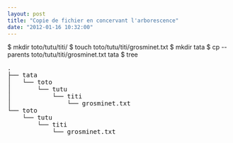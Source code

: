 ```yaml
---
layout: post
title: "Copie de fichier en concervant l'arborescence"
date: "2012-01-16 10:32:00"
---
```

$ mkdir toto/tutu/titi/
$ touch toto/tutu/titi/grosminet.txt
$ mkdir tata
$ cp --parents toto/tutu/titi/grosminet.txt tata
$ tree 
<pre>.
├── tata
│   └── toto
│       └── tutu
│           └── titi
│               └── grosminet.txt
└── toto
    └── tutu
        └── titi
            └── grosminet.txt
</pre>
